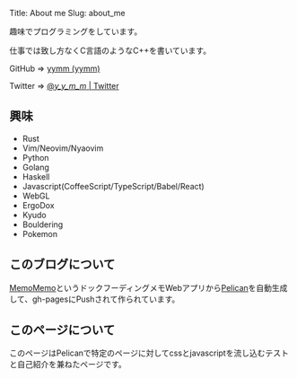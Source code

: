 Title: About me
Slug: about_me

趣味でプログラミングをしています。

仕事では致し方なくC言語のようなC++を書いています。

GitHub => [yymm (yymm)](https://github.com/yymm "yymm (yymm)")

Twitter => [@_y_y_m_m_ | Twitter](https://twitter.com/_y_y_m_m_ "ლ雲ლ(@_y_y_m_m_)さん | Twitter")

## 興味

- Rust
- Vim/Neovim/Nyaovim
- Python
- Golang
- Haskell
- Javascript(CoffeeScript/TypeScript/Babel/React)
- WebGL
- ErgoDox
- Kyudo
- Bouldering
- Pokemon

## このブログについて

[MemoMemo](https://github.com/yymm/MemoMemo "yymm/MemoMemo · GitHub")というドックフーディングメモWebアプリから[Pelican](https://github.com/getpelican/pelican "getpelican/pelican · GitHub")を自動生成して、gh-pagesにPushされて作られています。

## このページについて

このページはPelicanで特定のページに対してcssとjavascriptを流し込むテストと自己紹介を兼ねたページです。
